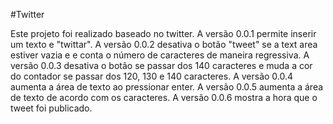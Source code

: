 #Twitter

Este projeto foi realizado baseado no twitter. A versão 0.0.1 permite inserir um texto e "twittar". A versão 0.0.2 desativa o botão "tweet" se a text area estiver vazia e e conta o número de caracteres de maneira regressiva. A versão 0.0.3 desativa o botão se passar dos 140 caracteres e muda a cor do contador se passar dos 120, 130 e 140 caracteres. A versão 0.0.4 aumenta a área de texto ao pressionar enter. A versão 0.0.5 aumenta a área de texto de acordo com os caracteres. A versão 0.0.6 mostra a hora que o tweet foi publicado.
